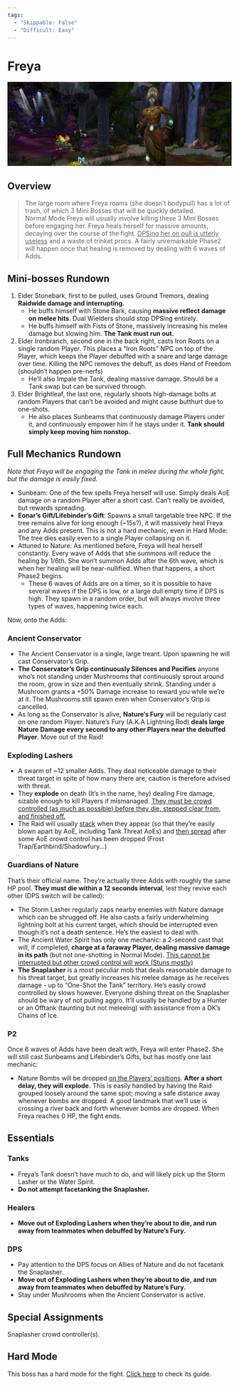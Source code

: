 ```yaml
---
tags:
  - "Skippable: False"
  - "Difficult: Easy"
---
```


# Freya

![](../img/freya.png)

## Overview

> The large room where Freya roams (she doesn’t bodypull) has a lot of trash, of which 3 Mini Bosses that will be quickly detailed.  
> Normal Mode Freya will usually involve killing these 3 Mini Bosses before engaging her.
> Freya heals herself for massive amounts, decaying over the course of the fight. <ins>DPSing her on pull is utterly useless</ins> and a waste of trinket procs. A fairly unremarkable Phase2 will happen once that healing is removed by dealing with 6 waves of Adds.

## Mini-bosses Rundown

1. Elder Stonebark, first to be pulled, uses Ground Tremors, dealing __Raidwide damage and interrupting.__
    * He buffs himself with Stone Bark, causing __massive reflect damage on melee hits__. Dual Wielders should stop DPSing entirely.
    * He buffs himself with Fists of Stone, massively increasing his melee damage but slowing him. __The Tank must run out.__
2. Elder Ironbranch, second one in the back right, casts Iron Roots on a single random Player. This places a “Iron Roots” NPC on top of the Player, which keeps the Player debuffed with a snare and large damage over time. Killing the NPC removes the debuff, as does Hand of Freedom (shouldn’t happen pre-nerfs)
    * He’ll also Impale the Tank, dealing massive damage. Should be a Tank swap but can be survived through.
3. Elder Brightleaf, the last one, regularly shoots high-damage bolts at random Players that can’t be avoided and might cause butthurt due to one-shots.
    * He also places Sunbeams that continuously damage Players under it, and continuously empower him if he stays under it. __Tank should simply keep moving him nonstop.__

## Full Mechanics Rundown

_Note that Freya will be engaging the Tank in melee during the whole fight, but the damage is easily fixed._

* Sunbeam: One of the few spells Freya herself will use. Simply deals AoE damage on a random Player after a short cast. Can’t really be avoided, but rewards spreading.
* __Eonar’s Gift/Lifebinder’s Gift__: Spawns a small targetable tree NPC. If the tree remains alive for long enough (~15s?), it will massively heal Freya and any Adds present. This is not a hard mechanic, even in Hard Mode: The tree dies easily even to a single Player collapsing on it.
* Attuned to Nature: As mentioned before, Freya will heal herself constantly. Every wave of Adds that she summons will reduce the healing by 1/6th. She won’t summon Adds after the 6th wave, which is when her healing will be near-nullified. When that happens, a short Phase2 begins.
    * These 6 waves of Adds are on a timer, so it is possible to have several waves if the DPS is low, or a large dull empty time if DPS is high. They spawn in a random order, but will always involve three types of waves, happening twice each.

Now, onto the Adds:

### Ancient Conservator

* The Ancient Conservator is a single, large treant. Upon spawning he will cast Conservator’s Grip. 
* __The Conservator’s Grip continuously Silences and Pacifies__ anyone who’s not standing under Mushrooms that continuously sprout around the room, grow in size and then eventually shrink. Standing under a Mushroom grants a +50% Damage increase to reward you while we’re at it. The Mushrooms still spawn even when Conservator’s Grip is cancelled.
* As long as the Conservator is alive, __Nature’s Fury__ will be regularly cast on one random Player. Nature’s Fury (A.K.A Lightning Rod) __deals large Nature Damage every second to any other Players near the debuffed Player__. Move out of the Raid!

### Exploding Lashers

* A swarm of ~12 smaller Adds. They deal noticeable damage to their threat target in spite of how many there are, caution is therefore advised with threat.
* They __explode__ on death (It’s in the name, hey) dealing Fire damage, sizable enough to kill Players if mismanaged. <ins>They must be crowd controlled (as much as possible) before they die, stepped clear from, and finished off.</ins>
* The Raid will usually <ins>stack</ins> when they appear (so that they’re easily blown apart by AoE, including Tank Threat AoEs) and <ins>then spread</ins> after some AoE crowd control has been dropped (Frost Trap/Earthbind/Shadowfury…)

### Guardians of Nature

That’s their official name. They’re actually three Adds with roughly the same HP pool. __They must die within a 12 seconds interval__, lest they revive each other (DPS switch will be called):

* The Storm Lasher regularly zaps nearby enemies with Nature damage which can be shrugged off. He also casts a fairly underwhelming lightning bolt at his current target, which should be interrupted even though it’s not a death sentence. He’s the easiest to deal with.
* The Ancient Water Spirit has only one mechanic: a 2-second cast that will, if completed, __charge at a faraway Player, dealing massive damage in its path__ (but not one-shotting in Normal Mode). <ins>This cannot be interrupted but other crowd control will work (Stuns mostly)</ins>
* __The Snaplasher__ is a most peculiar mob that deals reasonable damage to his threat target, but greatly increases his melee damage as he receives damage - up to “One-Shot the Tank” territory. He’s easily crowd controlled by slows however. Everyone dishing threat on the Snaplasher should be wary of not pulling aggro. It’ll usually be handled by a Hunter or an Offtank (taunting but not meleeing) with assistance from a DK’s Chains of Ice.

### P2

Once 6 waves of Adds have been dealt with, Freya will enter Phase2. She will still cast Sunbeams and Lifebinder’s Gifts, but has mostly one last mechanic:
* Nature Bombs will be dropped <ins>on the Players’ positions</ins>. __After a short delay, they will explode.__ This is easily handled by having the Raid grouped loosely around the same spot; moving a safe distance away whenever bombs are dropped. A good landmark that we’ll use is crossing a river back and forth whenever bombs are dropped.
When Freya reaches 0 HP, the fight ends.

## Essentials

### Tanks

* Freya’s Tank doesn’t have much to do, and will likely pick up the Storm Lasher or the Water Spirit.
* __Do not attempt facetanking the Snaplasher.__

### Healers

* __Move out of Exploding Lashers when they’re about to die, and run away from teammates when debuffed by Nature’s Fury.__

### DPS

* Pay attention to the DPS focus on Allies of Nature and do not facetank the Snaplasher.
* __Move out of Exploding Lashers when they’re about to die, and run away from teammates when debuffed by Nature’s Fury.__
* Stay under Mushrooms when the Ancient Conservator is active.

## Special Assignments

Snaplasher crowd controller(s).

## Hard Mode

This boss has a hard mode for the fight. [Click here](../hard/freya.md) to check its guide.
